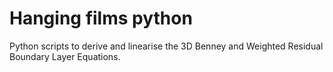 # Hanging films python

Python scripts to derive and linearise the 3D Benney and Weighted Residual Boundary Layer Equations.

